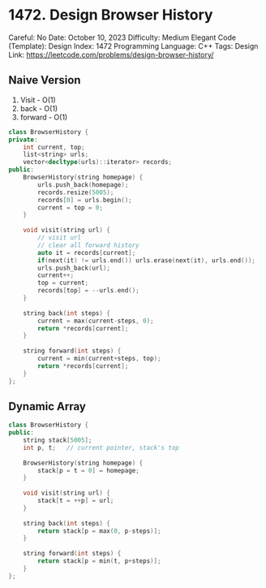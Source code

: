 # 1472. Design Browser History

Careful: No
Date: October 10, 2023
Difficulty: Medium
Elegant Code (Template): Design
Index: 1472
Programming Language: C++
Tags: Design
Link: https://leetcode.com/problems/design-browser-history/

## Naive Version

1. Visit - O(1)
2. back - O(1)
3. forward - O(1)

```cpp
class BrowserHistory {
private:
    int current, top;
    list<string> urls;
    vector<decltype(urls)::iterator> records; 
public:
    BrowserHistory(string homepage) {
        urls.push_back(homepage);
        records.resize(5005);
        records[0] = urls.begin();
        current = top = 0;
    }
    
    void visit(string url) {
        // visit url
        // clear all forward history
        auto it = records[current];
        if(next(it) != urls.end()) urls.erase(next(it), urls.end());
        urls.push_back(url);
        current++;
        top = current;
        records[top] = --urls.end();
    }
    
    string back(int steps) {
        current = max(current-steps, 0);
        return *records[current];
    }
    
    string forward(int steps) {
        current = min(current+steps, top);
        return *records[current];
    }
};
```

## Dynamic Array

```cpp
class BrowserHistory {
public:
    string stack[5005];
    int p, t;	// current pointer, stack's top
    
    BrowserHistory(string homepage) {
        stack[p = t = 0] = homepage;
    }
    
    void visit(string url) {
        stack[t = ++p] = url;
    }
    
    string back(int steps) {
        return stack[p = max(0, p-steps)];
    }
    
    string forward(int steps) {
        return stack[p = min(t, p+steps)];
    }
};
```